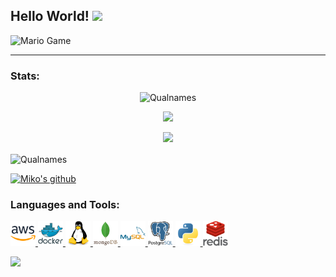 ## Hello World! <img src="https://github.com/TheDudeThatCode/TheDudeThatCode/blob/master/Assets/Hi.gif" width="25px">

<img src="https://github.com/TheDudeThatCode/TheDudeThatCode/blob/master/Assets/Mario_Gameplay.gif" alt="Mario Game" width="980">

___
### Stats:
<p align="center"> <img src="https://komarev.com/ghpvc/?username=Qualnames&label=Profile%20views&color=0e75b6&style=flat" alt="Qualnames" /> </p>
<p align="center"><a href="https://github.com/Qualnames"><img src="https://github-readme-stats.vercel.app/api/top-langs/?username=Qualnames&theme=radical&layout=compact"></a></p>
<p align="center"><a href="https://github.com/Ling-ex"><img src="https://github-readme-stats.vercel.app/api?username=Qualnames&show_icons=true&theme=radical"></a></p>
<p><img align="center" src="https://github-readme-streak-stats.herokuapp.com/?user=Qualnames&theme=radical" alt="Qualnames" /></p>
<a href="https://github.com/Qualnames"> <img src="https://github-profile-trophy.vercel.app/?username=Qualnames&row=2&column=3&theme=onedark" alt="Miko's github"/> </a> 
<p>

<h3 align="left">Languages and Tools:</h3>
<p align="left"> 
  <a href="https://aws.amazon.com" target="_blank" rel="noreferrer"> 
    <img src="https://raw.githubusercontent.com/devicons/devicon/master/icons/amazonwebservices/amazonwebservices-original-wordmark.svg" alt="aws" width="40" height="40"/> 
  </a>
  <a href="https://www.docker.com/" target="_blank" rel="noreferrer"> 
    <img src="https://raw.githubusercontent.com/devicons/devicon/master/icons/docker/docker-original-wordmark.svg" alt="docker" width="40" height="40"/> 
  </a> 
  <a href="https://www.linux.org/" target="_blank" rel="noreferrer"> 
    <img src="https://raw.githubusercontent.com/devicons/devicon/master/icons/linux/linux-original.svg" alt="linux" width="40" height="40"/> 
  </a> 
  <a href="https://www.mongodb.com/" target="_blank" rel="noreferrer"> 
    <img src="https://raw.githubusercontent.com/devicons/devicon/master/icons/mongodb/mongodb-original-wordmark.svg" alt="mongodb" width="40" height="40"/> 
  </a> 
  <a href="https://www.mysql.com/" target="_blank" rel="noreferrer"> 
    <img src="https://raw.githubusercontent.com/devicons/devicon/master/icons/mysql/mysql-original-wordmark.svg" alt="mysql" width="40" height="40"/> 
  </a> 
  <a href="https://www.postgresql.org" target="_blank" rel="noreferrer"> 
    <img src="https://raw.githubusercontent.com/devicons/devicon/master/icons/postgresql/postgresql-original-wordmark.svg" alt="postgresql" width="40" height="40"/> 
  </a> 
  <a href="https://www.python.org" target="_blank" rel="noreferrer"> 
    <img src="https://raw.githubusercontent.com/devicons/devicon/master/icons/python/python-original.svg" alt="python" width="40" height="40"/> 
  </a> 
  <a href="https://redis.io" target="_blank" rel="noreferrer"> 
    <img src="https://raw.githubusercontent.com/devicons/devicon/master/icons/redis/redis-original-wordmark.svg" alt="redis" width="40" height="40"/> 
  </a> 
</p>

   <a href="https://t.me/Qualname" target="blank"><img src="https://img.shields.io/badge/Miko-30302f?style=flat&logo=telegram" /></a>
</p>
